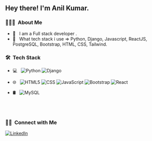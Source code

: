 
<h2> Hey there! I'm Anil Kumar.</h2>

<h3> 👨🏻‍💻 &nbsp;About Me </h3>

- 🤔 &nbsp; I am a Full stack developer .
- 🌱 &nbsp; What tech stack i use => Python, Django, Javascript, ReactJS, PostgreSQL, Bootstrap, HTML, CSS, Tailwind.

<h3> 🛠 &nbsp;Tech Stack</h3>

- 💻 &nbsp;
  ![Python](https://img.shields.io/badge/-Python-333333?style=flat&logo=python)
  ![Django](https://img.shields.io/badge/-Django-333333?style=flat&logo=Django&logoColor=007396)
  

- 🌐 &nbsp;
  ![HTML5](https://img.shields.io/badge/-HTML5-333333?style=flat&logo=HTML5)
  ![CSS](https://img.shields.io/badge/-CSS-333333?style=flat&logo=CSS3&logoColor=1572B6)
  ![JavaScript](https://img.shields.io/badge/-JavaScript-333333?style=flat&logo=javascript)
  ![Bootstrap](https://img.shields.io/badge/-Bootstrap-333333?style=flat&logo=bootstrap&logoColor=563D7C)
  ![React](https://img.shields.io/badge/-React-333333?style=flat&logo=react)
- 🛢 &nbsp;
  ![MySQL](https://img.shields.io/badge/-MySQL-333333?style=flat&logo=mysql)



<br/>


<br/>

<h3> 🤝🏻 &nbsp;Connect with Me </h3>

<p align="center">

<a href="https://www.linkedin.com/in/anil-kumar-904280170/"><img alt="LinkedIn" src="https://img.shields.io/badge/LinkedIn-Anil%20Kumar%20-blue?style=flat-square&logo=linkedin"></a>

